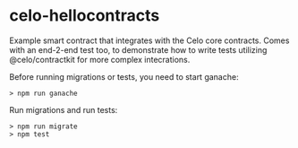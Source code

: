 # celo-hellocontracts

Example smart contract that integrates with the Celo core contracts. Comes with an end-2-end test too, to demonstrate
how to write tests utilizing @celo/contractkit for more complex intecrations.

Before running migrations or tests, you need to start ganache:
```
> npm run ganache
```

Run migrations and run tests:
```
> npm run migrate
> npm test
```
